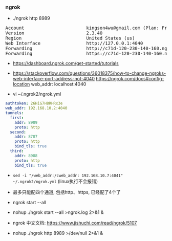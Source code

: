 ### ngrok
+ ./ngrok http 8989

<pre>
Account                       kingson4wu@gmail.com (Plan: Free)
Version                       2.3.40
Region                        United States (us)
Web Interface                 http://127.0.0.1:4040
Forwarding                    http://c71d-120-230-140-160.ngrok.io -> http://localhost:8989
Forwarding                    https://c71d-120-230-140-160.ngrok.io -> http://localhost:8989
</pre>

+ https://dashboard.ngrok.com/get-started/tutorials

+ https://stackoverflow.com/questions/36018375/how-to-change-ngroks-web-interface-port-address-not-4040
  https://ngrok.com/docs#config-location
  web_addr: localhost:4040


+ vi ~/.ngrok2/ngrok.yml
```yml
authtoken: 26HiG7H8RHRx3e
web_addr: 192.168.10.2:4040
tunnels:
  first:
    addr: 8989
    proto: http
  second:
    addr: 8787
    proto: http
    bind_tls: true
  third:
    addr: 8988
    proto: http
    bind_tls: true
```
+ `sed -i "/web_addr:/cweb_addr: 192.168.10.7:4041"  ~/.ngrok2/ngrok.yml` (linux执行不会报错)

+ 最多只能配四个通道, 包括http、https, 已经配了4个了

+ ngrok start --all
+ nohup ./ngrok start --all >ngrok.log 2>&1 &

+ ngrok 中文文档: https://www.jishuchi.com/read/ngrok/5107

+ nohup ./ngrok http 8989 >/dev/null 2>&1 &